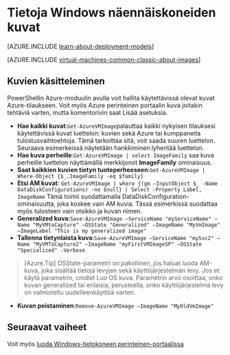 <properties
    pageTitle="Tietoja Windows näennäiskoneiden kuvat | Microsoft Azure"
    description="Lue lisätietoja siitä, miten kuvia voi käyttää näennäiskoneiden Windows Azure-tietokannassa."
    services="virtual-machines-windows"
    documentationCenter=""
    authors="cynthn"
    manager="timlt"
    editor="tysonn"
    tags="azure-service-management"/>

<tags
    ms.service="virtual-machines-windows"
    ms.workload="infrastructure-services"
    ms.tgt_pltfrm="vm-windows"
    ms.devlang="na"
    ms.topic="article"
    ms.date="07/21/2016"
    ms.author="cynthn"/>

# <a name="about-images-for-windows-virtual-machines"></a>Tietoja Windows näennäiskoneiden kuvat

[AZURE.INCLUDE [learn-about-deployment-models](../../includes/learn-about-deployment-models-classic-include.md)]

[AZURE.INCLUDE [virtual-machines-common-classic-about-images](../../includes/virtual-machines-common-classic-about-images.md)]



## <a name="working-with-images"></a>Kuvien käsitteleminen

PowerShellin Azure-moduulin avulla voit hallita käytettävissä olevat kuvat Azure-tilaukseen. Voit myös Azure perinteinen portaalin kuva joitakin tehtäviä varten, mutta komentorivin saat Lisää asetuksia.


-   **Hae kaikki kuvat**:`Get-AzureVMImage`palauttaa kaikki nykyisen tilauksesi käytettävissä kuvat luettelon: kuvien sekä Azure tai kumppaneita tulostusvaihtoehtoja. Tämä tarkoittaa sitä, voit saada suuren luettelon. Seuraava esimerkeissä näytetään hankkiminen lyhentää luettelon.
-   **Hae kuva perheille**:`Get-AzureVMImage | select ImageFamily` saa kuva perheille luettelon näyttämällä merkkijonot **ImageFamily** ominaisuus.
-   **Saat kaikkien kuvien tietyn tuoteperheeseen**:`Get-AzureVMImage | Where-Object {$_.ImageFamily -eq $family}`
-   **Etsi AM kuvat**: `Get-AzureVMImage | where {(gm –InputObject $_ -Name DataDiskConfigurations) -ne $null} | Select -Property Label, ImageName` Tämä toimii suodattamalla DataDiskConfiguration-ominaisuutta, joka koskee vain AM kuvia. Tässä esimerkissä suodattaa myös tulosteen vain otsikko ja kuvan nimen.
-   **Generalized kuva**:`Save-AzureVMImage –ServiceName "myServiceName" –Name "MyVMtoCapture" –OSState "Generalized" –ImageName "MyVmImage" –ImageLabel "This is my generalized image"`
-   **Tallenna tietynlaista kuva**:`Save-AzureVMImage –ServiceName "mySvc2" –Name "MyVMToCapture2" –ImageName "myFirstVMImageSP" –OSState "Specialized" -Verbose`
>[Azure.Tip] OSState-parametri on pakollinen, jos haluat luoda AM-kuva, joka sisältää tietoja levyjen sekä käyttöjärjestelmän levy. Jos et käytä parametrin, cmdlet Luo OS kuva. Parametrin arvo osoittaa, onko kuvan generalized tai erilaisia, perusteella, onko käyttöjärjestelmä levy on valmisteltu uudelleenkäyttöä varten.
-   **Kuvan poistaminen**:`Remove-AzureVMImage –ImageName "MyOldVmImage"`


## <a name="next-steps"></a>Seuraavat vaiheet

Voit myös [luoda Windows-tietokoneen perinteinen-portaalissa](virtual-machines-windows-classic-tutorial.md)

